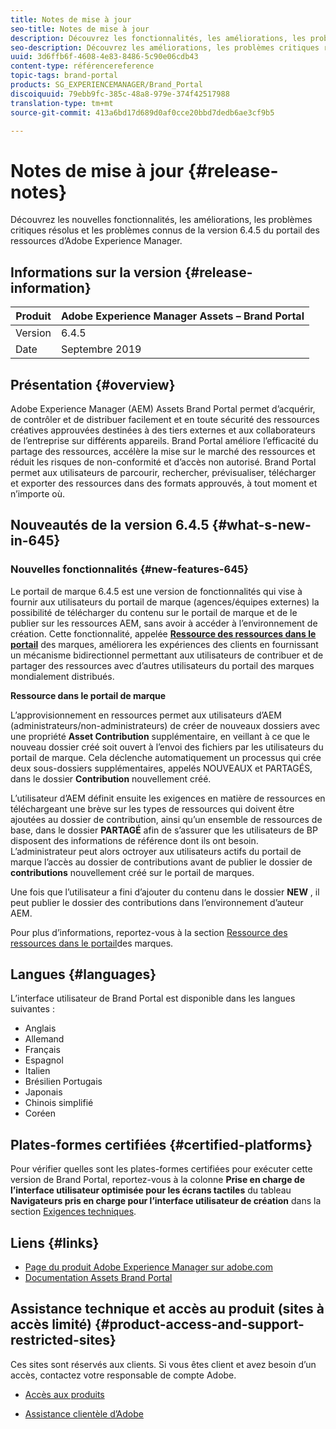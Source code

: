 ```yaml
---
title: Notes de mise à jour
seo-title: Notes de mise à jour
description: Découvrez les fonctionnalités, les améliorations, les problèmes critiques résolus et les problèmes connus de la version 6.4.5 du portail des ressources d’Adobe Experience Manager.
seo-description: Découvrez les améliorations, les problèmes critiques résolus et les problèmes connus de la version Adobe Experience Manager Assets Brand Portal 6.4.5.
uuid: 3d6ffb6f-4608-4e83-8486-5c90e06cdb43
content-type: référencereference
topic-tags: brand-portal
products: SG_EXPERIENCEMANAGER/Brand_Portal
discoiquuid: 79ebb9fc-385c-48a8-979e-374f42517988
translation-type: tm+mt
source-git-commit: 413a6bd17d689d0af0cce20bbd7dedb6ae3cf9b5

---
```



# Notes de mise à jour {#release-notes}

Découvrez les nouvelles fonctionnalités, les améliorations, les problèmes critiques résolus et les problèmes connus de la version 6.4.5 du portail des ressources d’Adobe Experience Manager.

## Informations sur la version {#release-information}

| Produit | Adobe Experience Manager Assets – Brand Portal |
|---|---|
| Version | 6.4.5 |
| Date | Septembre 2019 |

## Présentation {#overview}

Adobe Experience Manager (AEM) Assets Brand Portal permet d’acquérir, de contrôler et de distribuer facilement et en toute sécurité des ressources créatives approuvées destinées à des tiers externes et aux collaborateurs de l’entreprise sur différents appareils. Brand Portal améliore l’efficacité du partage des ressources, accélère la mise sur le marché des ressources et réduit les risques de non-conformité et d’accès non autorisé. Brand Portal permet aux utilisateurs de parcourir, rechercher, prévisualiser, télécharger et exporter des ressources dans des formats approuvés, à tout moment et n’importe où.

## Nouveautés de la version 6.4.5 {#what-s-new-in-645}

### Nouvelles fonctionnalités {#new-features-645}

Le portail de marque 6.4.5 est une version de fonctionnalités qui vise à fournir aux utilisateurs du portail de marque (agences/équipes externes) la possibilité de télécharger du contenu sur le portail de marque et de le publier sur les ressources AEM, sans avoir à accéder à l’environnement de création. Cette fonctionnalité, appelée **[Ressource des ressources dans le portail](brand-portal-overiew-using-asset-sourcing.md)** des marques, améliorera les expériences des clients en fournissant un mécanisme bidirectionnel permettant aux utilisateurs de contribuer et de partager des ressources avec d’autres utilisateurs du portail des marques mondialement distribués.

**Ressource dans le portail de marque**

L’approvisionnement en ressources permet aux utilisateurs d’AEM (administrateurs/non-administrateurs) de créer de nouveaux dossiers avec une propriété **Asset Contribution** supplémentaire, en veillant à ce que le nouveau dossier créé soit ouvert à l’envoi des fichiers par les utilisateurs du portail de marque. Cela déclenche automatiquement un processus qui crée deux sous-dossiers supplémentaires, appelés NOUVEAUX et PARTAGÉS, dans le dossier **Contribution** nouvellement créé.

L’utilisateur d’AEM définit ensuite les exigences en matière de ressources en téléchargeant une brève sur les types de ressources qui doivent être ajoutées au dossier de contribution, ainsi qu’un ensemble de ressources de base, dans le dossier **PARTAGÉ** afin de s’assurer que les utilisateurs de BP disposent des informations de référence dont ils ont besoin. L’administrateur peut alors octroyer aux utilisateurs actifs du portail de marque l’accès au dossier de contributions avant de publier le dossier de **contributions** nouvellement créé sur le portail de marques.

Une fois que l’utilisateur a fini d’ajouter du contenu dans le dossier **NEW** , il peut publier le dossier des contributions dans l’environnement d’auteur AEM.

Pour plus d’informations, reportez-vous à la section [Ressource des ressources dans le portail](brand-portal-asset-sourcing.md)des marques.

## Langues {#languages}

L’interface utilisateur de Brand Portal est disponible dans les langues suivantes :

* Anglais
* Allemand
* Français
* Espagnol
* Italien
* Brésilien   Portugais
* Japonais
* Chinois simplifié
* Coréen

## Plates-formes certifiées   {#certified-platforms}

Pour vérifier quelles sont les plates-formes certifiées pour exécuter cette version de Brand Portal, reportez-vous à la colonne **Prise en charge de l’interface utilisateur optimisée pour les écrans tactiles** du tableau **Navigateurs pris en charge pour l’interface utilisateur de création** dans la section [Exigences techniques](https://helpx.adobe.com/experience-manager/6-4/sites/deploying/using/technical-requirements.html).

## Liens {#links}

* [Page du produit Adobe Experience Manager sur adobe.com](http://www.adobe.com/in/marketing-cloud/experience-manager.html)
* [Documentation Assets Brand Portal](https://helpx.adobe.com/experience-manager/brand-portal/user-guide.html)

## Assistance technique et accès au produit (sites à accès limité) {#product-access-and-support-restricted-sites}

Ces sites sont réservés aux clients. Si vous êtes client et avez besoin d’un accès, contactez votre responsable de compte Adobe.

* [](https://daycare.day.com) [Accès aux produits](https://login.marketing.adobe.com)

* [Assistance clientèle d’Adobe](https://helpx.adobe.com/contact.html)
